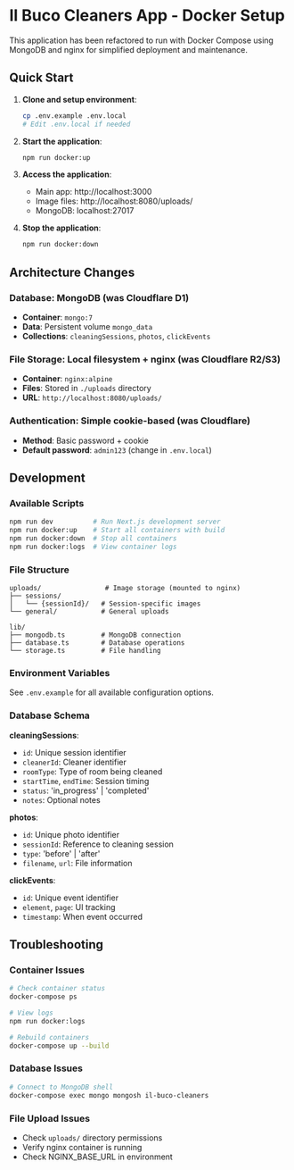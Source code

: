 # Il Buco Cleaners App - Docker Setup

This application has been refactored to run with Docker Compose using MongoDB and nginx for simplified deployment and maintenance.

## Quick Start

1. **Clone and setup environment**:
   ```bash
   cp .env.example .env.local
   # Edit .env.local if needed
   ```

2. **Start the application**:
   ```bash
   npm run docker:up
   ```

3. **Access the application**:
   - Main app: http://localhost:3000
   - Image files: http://localhost:8080/uploads/
   - MongoDB: localhost:27017

4. **Stop the application**:
   ```bash
   npm run docker:down
   ```

## Architecture Changes

### Database: MongoDB (was Cloudflare D1)
- **Container**: `mongo:7`
- **Data**: Persistent volume `mongo_data`
- **Collections**: `cleaningSessions`, `photos`, `clickEvents`

### File Storage: Local filesystem + nginx (was Cloudflare R2/S3)
- **Container**: `nginx:alpine`  
- **Files**: Stored in `./uploads` directory
- **URL**: `http://localhost:8080/uploads/`

### Authentication: Simple cookie-based (was Cloudflare)
- **Method**: Basic password + cookie
- **Default password**: `admin123` (change in `.env.local`)

## Development

### Available Scripts

```bash
npm run dev          # Run Next.js development server
npm run docker:up    # Start all containers with build
npm run docker:down  # Stop all containers
npm run docker:logs  # View container logs
```

### File Structure

```
uploads/                # Image storage (mounted to nginx)
├── sessions/
│   └── {sessionId}/   # Session-specific images
└── general/           # General uploads

lib/
├── mongodb.ts         # MongoDB connection
├── database.ts        # Database operations
└── storage.ts         # File handling
```

### Environment Variables

See `.env.example` for all available configuration options.

### Database Schema

**cleaningSessions**:
- `id`: Unique session identifier
- `cleanerId`: Cleaner identifier
- `roomType`: Type of room being cleaned
- `startTime`, `endTime`: Session timing
- `status`: 'in_progress' | 'completed'
- `notes`: Optional notes

**photos**:
- `id`: Unique photo identifier
- `sessionId`: Reference to cleaning session
- `type`: 'before' | 'after'
- `filename`, `url`: File information

**clickEvents**:
- `id`: Unique event identifier
- `element`, `page`: UI tracking
- `timestamp`: When event occurred

## Troubleshooting

### Container Issues
```bash
# Check container status
docker-compose ps

# View logs
npm run docker:logs

# Rebuild containers
docker-compose up --build
```

### Database Issues
```bash
# Connect to MongoDB shell
docker-compose exec mongo mongosh il-buco-cleaners
```

### File Upload Issues
- Check `uploads/` directory permissions
- Verify nginx container is running
- Check NGINX_BASE_URL in environment